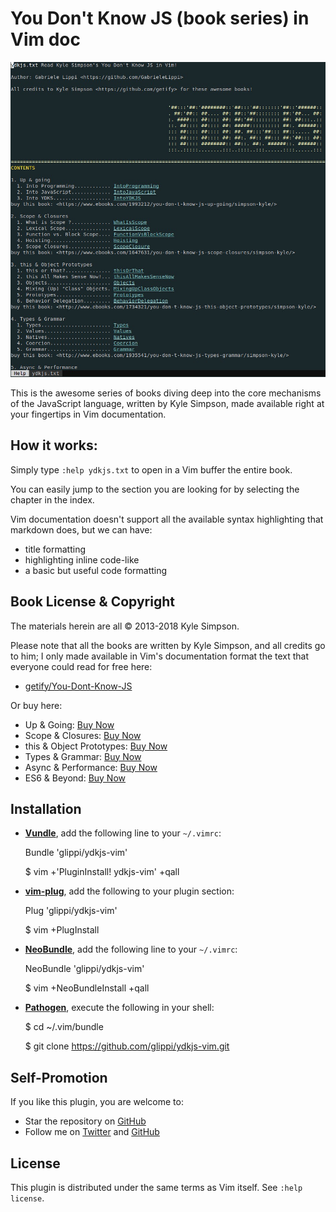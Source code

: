 # You Don't Know JS (book series) in Vim doc

![YDKJS inside Vim](./ydkjs.jpg)

This is the awesome series of books diving deep into the core mechanisms of the JavaScript language, written by Kyle Simpson, made available right at your fingertips in Vim documentation.


## How it works:

Simply type `:help ydkjs.txt` to open in a Vim buffer the entire book. 

You can easily jump to the section you are looking for by selecting the chapter in the index.

Vim documentation doesn't support all the available syntax highlighting that markdown does, but we can have:
 * title formatting
 * highlighting inline code-like
 * a basic but useful code formatting


## Book License & Copyright

The materials herein are all &copy; 2013-2018 Kyle Simpson.

Please note that all the books are written by Kyle Simpson, and all credits go to him; I only made available in Vim's documentation format the text that everyone could read for free here:

  * [getify/You-Dont-Know-JS](https://github.com/getify/You-Dont-Know-JS)

Or buy here: 

  * Up & Going: [Buy Now](http://www.ebooks.com/1993212/you-don-t-know-js-up-going/simpson-kyle/)
  * Scope & Closures: [Buy Now](http://www.ebooks.com/1647631/you-don-t-know-js-scope-closures/simpson-kyle/)
  * this & Object Prototypes: [Buy Now](http://www.ebooks.com/1734321/you-don-t-know-js-this-object-prototypes/simpson-kyle/)
  * Types & Grammar: [Buy Now](http://www.ebooks.com/1935541/you-don-t-know-js-types-grammar/simpson-kyle/)
  * Async & Performance: [Buy Now](http://www.ebooks.com/1977375/you-don-t-know-js-async-performance/simpson-kyle/)
  * ES6 & Beyond: [Buy Now](http://www.ebooks.com/2481820/you-don-t-know-js-es6-beyond/simpson-kyle/)

## Installation
* [**Vundle**](https://github.com/gmarik/vundle), add the following line to your `~/.vimrc`:

    Bundle 'glippi/ydkjs-vim'

    $ vim +'PluginInstall! ydkjs-vim' +qall

* [**vim-plug**](https://github.com/junegunn/vim-plug), add the following to your plugin section:

    Plug 'glippi/ydkjs-vim'

    $ vim +PlugInstall

* [**NeoBundle**](https://github.com/Shougo/neobundle.vim), add the following line to your `~/.vimrc`:

    NeoBundle 'glippi/ydkjs-vim'

    $ vim +NeoBundleInstall +qall

* [**Pathogen**](https://github.com/tpope/vim-pathogen), execute the following in your shell:

    $ cd ~/.vim/bundle

    $ git clone https://github.com/glippi/ydkjs-vim.git

## Self-Promotion

If you like this plugin, you are welcome to:

* Star the repository on [GitHub](https://github.com/glippi/ydkjs-vim)
* Follow me on [Twitter](http://twitter.com/gabriele_lippi) and [GitHub](https://github.com/glippi)

## License

This plugin is distributed under the same terms as Vim itself. See `:help license`.
